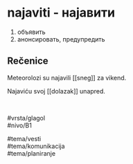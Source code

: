 # najaviti - најавити

1. объявить  
2. анонсировать, предупредить

## Rečenice

Meteorolozi su najavili [[sneg]] za vikend.

Najaviću svoj [[dolazak]] unapred.

<br>

#vrsta/glagol  
#nivo/B1  

#tema/vesti  
#tema/komunikacija  
#tema/planiranje  
